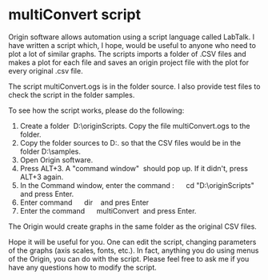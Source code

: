 ﻿# multiConvert script

Origin software allows automation using a script language called LabTalk. I have written a script which, I hope, would be useful to anyone who need to plot a lot of similar graphs. The scripts imports a folder of .CSV files and makes a plot for each file and saves an origin project file with the plot for every original .csv file.

The script multiConvert.ogs is in the folder source. I also provide test files to check the script in the folder samples.

To see how the script works, please do the following:

1. Create a folder  D:\originScripts. Copy the file multiConvert.ogs to the folder.
2. Copy the folder sources to D:\. so that the CSV files would be in the folder D:\samples\.
3. Open Origin software.
4. Press ALT+3. A "command window"  should pop up. If it didn't, press ALT+3 again.
5. In the Command window, enter the command :
     cd "D:\originScripts\"
and press Enter.
6. Enter command
     dir
   and pres Enter
7. Enter the command 
    multiConvert
 and press Enter.

The Origin would create graphs in the same folder as the original CSV files.

Hope it will be useful for you. One can edit the script, changing parameters of the graphs (axis scales, fonts, etc.). In fact, anything you do using menus of the Origin, you can do with the script. Please feel free to ask me if you have any questions how to modify the script.

